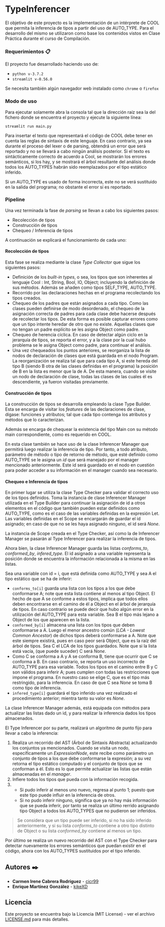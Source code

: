 # TypeInferencer

El objetivo de este proyecto es la implementación de un intérprete de COOL que permita la inferencia de tipos a partir del uso de AUTO_TYPE. Para el desarrollo del mismo se utilizaron como base los contenidos vistos en Clase Práctica durante el curso de Compilación.

### Requerimientos 📋

El proyecto fue desarrollado haciendo uso de:

- `python v-3.7.2`
- `streamlit v-0.56.0`

Se necesita también algún navegador web instalado como `chrome` o `firefox`

### Modo de uso

Para ejecutar solamente abra la consola tal que la dirección raíz sea la del fichero donde se encuentra el proyecto y ejecute la siguiente línea:

```
streamlit run main.py
```

Para insertar el texto que representará el código de COOL debe tener en cuenta las reglas de sintaxis de este lenguaje. En caso contrario, ya sea durante el proceso del lexer o de parsing, obtendrá un error que será reportado y no se llevará a cabo ningún análisis posterior. Si el texto es sintácticamente correcto de acuerdo a Cool, se mostrarán los errores semánticos, si los hay, y se mostrará el árbol resultante del análisis donde todos los AUTO_TYPES habrán sido reemplazados por el tipo estático inferido.

Si un AUTO_TYPE es usado de forma incorrecta, este no se verá sustituido en la salida del programa; no obstante el error sí es reportado.

### Pipeline

Una vez terminada la fase de *parsing* se llevan a cabo los siguientes pasos:

- Recolección de tipos
- Construcción de tipos
- Chequeo / Inferencia de tipos

A continuación se explicará el funcionamiento de cada uno:

#### Recolección de tipos

Esta fase se realiza mediante la clase *Type Collector* que sigue los siguientes pasos:

- Definición de los *built-in types*, o sea, los tipos que son inherentes al lenguaje Cool : Int, String, Bool, IO, Object; incluyendo la definición de sus métodos. Además se añaden como tipos SELF_TYPE, AUTO_TYPE.
- Recorrido por las declaraciones hechas en el programa recolectando los tipos creados.
- Chequeo de los padres que están asignados a cada tipo. Como las clases pueden definirse de modo desordenado, el chequeo de la asignación correcta de padres para cada clase debe hacerse después de recolectar los tipos. De esta forma es posible capturar errores como que un tipo intente heredar de otro que no existe. Aquellas clases que no tengan un padre explícito se les asigna Object como padre.
- Chequeo de herencia cíclica. En caso de detectar algún ciclo en la jerarquía de tipos, se reporta el error, y a la clase por la cual hubo problema se le asigna Object como padre, para continuar el análisis.
- Una vez chequeados los puntos anteriores, se reorganiza la lista de nodos de declaración de clases que está guardada en el nodo Program. La reorganización se realiza tal que para cada tipo A, si este hereda del tipo B (siendo B otra de las clases definidas en el programa) la posición de B en la lista es menor que la de A. De esta manera, cuando se visite un nodo de declaración de clase, todas las clases de las cuales él es descendiente, ya fueron visitadas previamente.

#### Construcción de tipos

La construcción de tipos se desarrolla empleando la clase Type Builder. Esta se encarga de visitar los *features* de las declaraciones de clase, dígase: funciones y atributos; tal que cada tipo contenga los atributos y métodos que lo caracterizan.

Además se encarga de chequear la existencia del tipo Main con su método main correspondiente, como es requerido en COOL.

En esta clase también se hace uso de la clase Inferencer Manager que permitirá luego realizar la inferencia de tipo. Por tanto, a todo atributo, parámetro de método o tipo de retorno de método, que esté definido como AUTO_TYPE se le asigna un *id* que será manejado por el manager mencionado anteriormente. Este id será guardado en el nodo en cuestión para poder acceder a su información en el manager cuando sea necesario.

#### Chequeo e Inferencia de tipos

En primer lugar se utiliza la clase Type Checker para validar el correcto uso de los tipos definidos. Toma la instancia de clase Inferencer Manager utilizada en el Type Builder para continuar la asignación de id a otros elementos en el código que también pueden estar definidos como AUTO_TYPE, como es el caso de las variables definidas en la expresión Let. Las variables definidas en el Scope se encargarán de guardar el id asignado; en caso de que no se les haya asignado ninguno, el id será *None*.

La instancia de Scope creada en el Type Checker, así como la de Inferencer Manager se pasarán al Type Inferencer para realizar la inferencia de tipos.

Ahora bien, la clase Inferencer Manager guarda las listas *conforms_to*, *conformed_by*, *infered_type*. El id asignado a una variable representa la posición donde se encuentra la información relacionada a la misma en las listas.

Sea una variable con id = i, que está definida como AUTO_TYPE y sea A el tipo estático que se ha de inferir:

- `conforms_to[i]` guarda una lista con los tipos a los que debe conformarse A; note que esta lista contiene al menos al tipo Object. El hecho de que A se conforme a estos tipos, implica que todos ellos deben encontrarse en el camino de él a Object en el árbol de jerarquía de tipos. En caso contrario se puede decir que hubo algún error en la utilización del AUTO_TYPE para esta variable. Sea B el tipo más lejano a Object de los que aparecen en la lista.
- `conformed_by[i]` almacena una lista con los tipos que deben conformarse a A. Luego el menor ancestro común (*LCA - Lowest Common Ancestor*) de dichos tipos deberá conformarse a A. Note que este siempre existirá, pues en caso peor será Object, que es la raíz del árbol de tipos. Sea C el LCA de los tipos guardados. Note que si la lista está vacía, (que puede suceder) C será *None*.
- Como C se conforma a A y A se conforma B, tiene que ocurrir que C se conforma a B. En caso contrario, se reporta un uso incorrecto de AUTO_TYPE para esa variable. Todos los tipos en el camino entre B y C son válidos para inferir A; pues cumplen con todas las restricciones que impone el programa. En nuestro caso se elige C, que es el tipo más restringido, para la inferencia. En caso de que C sea *None* se toma B como tipo de inferencia.
- `infered_type[i]` guardará el tipo inferido una vez realizado el procedimiento anterior; mientra tanto su valor es *None*.

La clase Inferencer Manager además, está equipada con métodos para actualizar las listas dado un id, y para realizar la inferencia dados los tipos almacenados.

El Type Inferencer por su parte, realizará un algoritmo de punto fijo para llevar a cabo la inferencia:

1. Realiza un recorrido del AST (Árbol de Sintaxis Abstracta) actualizando los conjuntos ya mencionados. Cuando se visita un nodo, específicamente un *ExpressionNode*, este recibe como parámetro un conjunto de tipos a los que debe conformarse la expresión; a su vez retorna el tipo estático computado y el conjunto de tipos que se conforman a él. Esto es lo que permite actualizar las listas que están almacenadas en el *manager*.
2. Infiere todos los tipos que pueda con la información recogida.
3.  - Si pudo inferir al menos uno nuevo, regresa al punto 1; puesto que este tipo puede influir en la inferencia de otros.
    - Si no pudo inferir ninguno, significa que ya no hay más información que se pueda inferir, por tanto se realiza un último rerrido asignando tipo Object a todos los AUTO_TYPES que no pudieron ser inferidos.

> Se considera que un tipo puede ser inferido, si no ha sido inferido anteriormente, y si su lista *conforms_to* contiene a otro tipo distinto de Object o su lista *conformed_by* contiene al menos un tipo.

Por último se realiza un nuevo recorrido del AST con el Type Checker para detectar nuevamente los errores semánticos que puedan existir en el código, ahora con los AUTO_TYPES sustituidos por el tipo inferido.

## Autores ✒️

- **Carmen Irene Cabrera Rodríguez** - [cicr99](https://github.com/cicr99)
- **Enrique Martínez González** - [kikeXD](https://github.com/kikeXD)

## Licencia

Este proyecto se encuentra bajo la Licencia (MIT License) - ver el archivo [LICENSE.md](LICENSE.md) para más detalles.
